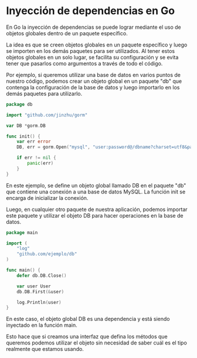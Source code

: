 # Inyección de dependencias en Go

En Go la inyección de dependencias se puede lograr mediante el uso de objetos globales dentro de un paquete específico.

La idea es que se creen objetos globales en un paquete específico y luego se importen en los demás paquetes para ser utilizados.
Al tener estos objetos globales en un solo lugar, se facilita su configuración y se evita tener que pasarlos como argumentos a través de todo el código.

Por ejemplo, si queremos utilizar una base de datos en varios puntos de nuestro código, podemos crear un objeto global en un paquete "db" que contenga la configuración de la base de datos y luego importarlo en los demás paquetes para utilizarlo.

```go
package db

import "github.com/jinzhu/gorm"

var DB *gorm.DB

func init() {
    var err error
    DB, err = gorm.Open("mysql", "user:password@/dbname?charset=utf8&parseTime=True&loc=Local")

    if err != nil {
        panic(err)
    }
}
```

En este ejemplo, se define un objeto global llamado DB en el paquete "db" que contiene una conexión a una base de datos MySQL.
La función init se encarga de inicializar la conexión.

Luego, en cualquier otro paquete de nuestra aplicación, podemos importar este paquete y utilizar el objeto DB para hacer operaciones en la base de datos.

```go
package main

import (
    "log"
    "github.com/ejemplo/db"
)

func main() {
    defer db.DB.Close()

    var user User
    db.DB.First(&user)

    log.Println(user)
}
```

En este caso, el objeto global DB es una dependencia y está siendo inyectado en la función main.

Esto hace que si creamos una interfaz que defina los métodos que queremos podemos utilizar el objeto sin necesidad de saber cuál es el tipo realmente que estamos usando.
